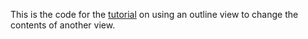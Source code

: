 This is the code for the [tutorial](http://www.chandlerkent.com/2010/01/08/Building-a-Basic-App-With-Sidebar-and-Content-View.html) on using an outline view to change the contents of another view.